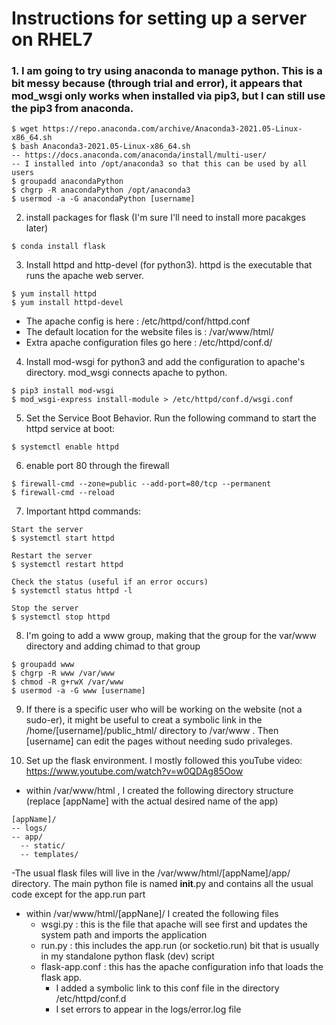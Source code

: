 # Instructions for setting up a server on RHEL7

### 1.  I am going to try using anaconda to manage python.  This is a bit messy because (through trial and error), it appears that mod_wsgi only works when installed via pip3, but I can still use the pip3 from anaconda. 
``` 
$ wget https://repo.anaconda.com/archive/Anaconda3-2021.05-Linux-x86_64.sh
$ bash Anaconda3-2021.05-Linux-x86_64.sh
-- https://docs.anaconda.com/anaconda/install/multi-user/
-- I installed into /opt/anaconda3 so that this can be used by all users
$ groupadd anacondaPython
$ chgrp -R anacondaPython /opt/anaconda3
$ usermod -a -G anacondaPython [username]
```

2. install packages for flask (I'm sure I'll need to install more pacakges later)
```
$ conda install flask
```

3. Install httpd and http-devel (for python3).  httpd is the executable that runs the apache web server.
```
$ yum install httpd
$ yum install httpd-devel
```
- The apache config is here : /etc/httpd/conf/httpd.conf
- The default location for the website files is :  /var/www/html/  
- Extra apache configuration files go here : /etc/httpd/conf.d/

4. Install mod-wsgi for python3 and add the configuration to apache's directory.  mod_wsgi connects apache to python.
```
$ pip3 install mod-wsgi
$ mod_wsgi-express install-module > /etc/httpd/conf.d/wsgi.conf
```

5. Set the Service Boot Behavior.  Run the following command to start the httpd service at boot:
```
$ systemctl enable httpd
```

6. enable port 80 through the firewall
```
$ firewall-cmd --zone=public --add-port=80/tcp --permanent
$ firewall-cmd --reload
```

7. Important httpd commands:
```
Start the server
$ systemctl start httpd

Restart the server
$ systemctl restart httpd

Check the status (useful if an error occurs)
$ systemctl status httpd -l

Stop the server
$ systemctl stop httpd
```

8. I'm going to add a www group, making that the group for the var/www directory and adding chimad to that group
```
$ groupadd www
$ chgrp -R www /var/www
$ chmod -R g+rwX /var/www
$ usermod -a -G www [username]
```

9. If there is a specific user who will be working on the website (not a sudo-er), it might be useful to creat a symbolic link in the /home/[username]/public_html/ directory to /var/www . Then [username] can edit the pages without needing sudo privaleges.

10. Set up the flask environment.  I mostly followed this youTube video: https://www.youtube.com/watch?v=w0QDAg85Oow
- within /var/www/html , I created the following directory structure (replace [appName] with the actual desired name of the app)
```
[appName]/
-- logs/
-- app/
  -- static/
  -- templates/
```
-The usual flask files will live in the /var/www/html/[appName]/app/ directory.  The main python file is named __init__.py and contains all the usual code except for the app.run part
- within /var/www/html/[appNane]/ I created the following files
	- wsgi.py : this is the file that apache will see first and updates the system path and imports the application
	- run.py : this includes the app.run (or socketio.run) bit that is usually in my standalone python flask (dev) script
	- flask-app.conf : this has the apache configuration info that loads the flask app.  
		- I added a symbolic link to this conf file in the directory /etc/httpd/conf.d 
		- I set errors to appear in the logs/error.log file 
